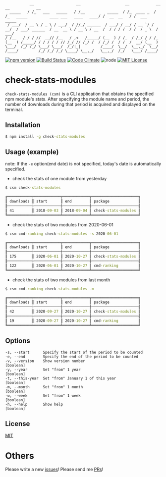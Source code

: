 ```
           __                   __                    __            __                                          __            __
  _____   / /_   ___   _____   / /__          _____  / /_  ____ _  / /_   _____          ____ ___   ____   ____/ /  __  __   / /  ___    _____
 / ___/  / __ \ / _ \ / ___/  / //_/ ______  / ___/ / __/ / __ `/ / __/  / ___/ ______  / __ `__ \ / __ \ / __  /  / / / /  / /  / _ \  / ___/
/ /__   / / / //  __// /__   / ,<   /_____/ (__  ) / /_  / /_/ / / /_   (__  ) /_____/ / / / / / // /_/ // /_/ /  / /_/ /  / /  /  __/ (__  )
\___/  /_/ /_/ \___/ \___/  /_/|_|         /____/  \__/  \__,_/  \__/  /____/         /_/ /_/ /_/ \____/ \__,_/   \__,_/  /_/   \___/ /____/
```

[![npm version](https://badge.fury.io/js/check-stats-modules.svg)](https://badge.fury.io/js/check-stats-modules)
[![Build Status](https://travis-ci.org/kkeeth/check-stats-modules.svg?branch=master)](https://travis-ci.org/kkeeth/check-stats-modules)
[![Code Climate](https://codeclimate.com/github/kkeeth/check-stats-modules/badges/gpa.svg)](https://codeclimate.com/github/kkeeth/check-stats-modules)
![node](https://img.shields.io/badge/node-%3E%3D%2012.19.0-brightgreen.svg?style=social)
[![MIT License](http://img.shields.io/badge/license-MIT-blue.svg?style=flat)](LICENSE)

# check-stats-modules

`check-stats-modules (csm)` is a CLI application that obtains the specified npm module's stats. After specifying the module name and period, the number of downloads during that period is acquired and displayed on the terminal.

## Installation

```cmd
$ npm install -g check-stats-modules
```

## Usage (example)

note: If the `-e` option(end date) is not specified, today's date is automatically specified.

- check the stats of one module from yesterday

```cmd
$ csm check-stats-modules

╔═══════════╤════════════╤════════════╤═════════════════════╗
║ downloads ║ start      ║ end        ║ package             ║
╟───────────┼────────────┼────────────┼─────────────────────╢
║ 41        ║ 2018-09-03 ║ 2018-09-04 ║ check-stats-modules ║
╚═══════════╧════════════╧════════════╧═════════════════════╝
```

- check the stats of two modules from 2020-06-01

```cmd
$ csm cmd-ranking check-stats-modules -s 2020-06-01

╔═══════════╤════════════╤════════════╤═════════════════════╗
║ downloads ║ start      ║ end        ║ package             ║
╟───────────┼────────────┼────────────┼─────────────────────╢
║ 175       ║ 2020-06-01 ║ 2020-10-27 ║ check-stats-modules ║
╟───────────┼────────────┼────────────┼─────────────────────╢
║ 122       ║ 2020-06-01 ║ 2020-10-27 ║ cmd-ranking         ║
╚═══════════╧════════════╧════════════╧═════════════════════╝
```

- check the stats of two modules from last month

```cmd
$ csm cmd-ranking check-stats-modules -m

╔═══════════╤════════════╤════════════╤═════════════════════╗
║ downloads ║ start      ║ end        ║ package             ║
╟───────────┼────────────┼────────────┼─────────────────────╢
║ 42        ║ 2020-09-27 ║ 2020-10-27 ║ check-stats-modules ║
╟───────────┼────────────┼────────────┼─────────────────────╢
║ 19        ║ 2020-09-27 ║ 2020-10-27 ║ cmd-ranking         ║
╚═══════════╧════════════╧════════════╧═════════════════════╝
```

## Options

```
-s, --start      Specify the start of the period to be counted
-e, --end        Specify the end of the period to be counted
-v, --version    Show version number                                 [boolean]
-y, --year       Set "from" 1 year                                   [boolean]
-t, --this-year  Set "from" January 1 of this year                   [boolean]
-m, --month      Set "from" 1 month                                  [boolean]
-w, --week       Set "from" 1 week                                   [boolean]
-h, --help       Show help                                           [boolean]
```

## License

[MIT](https://github.com/kkeeth/check-stats-modules/LICENSE)

# Others

Please write a new [issues](https://github.com/kkeeth/check-stats-modules/issues)! Please send me [PRs](https://github.com/kkeeth/check-stats-modules/pulls)!
